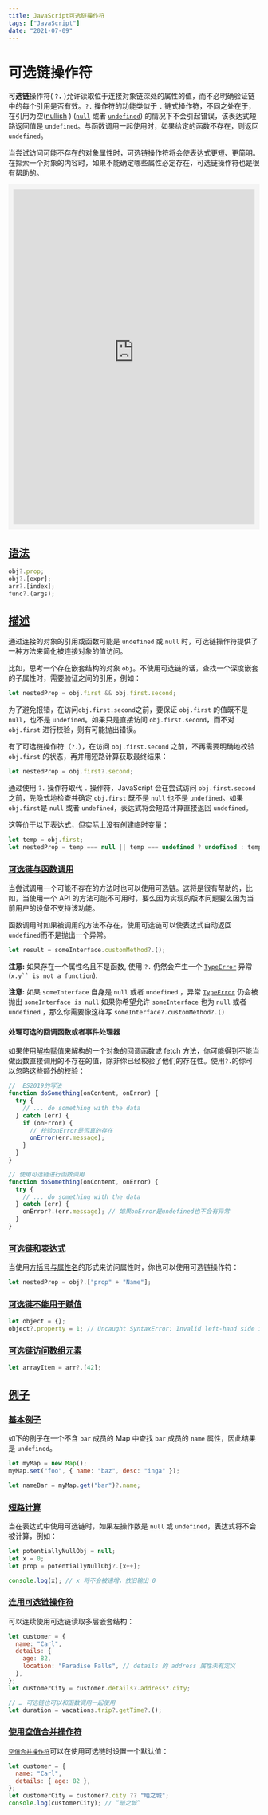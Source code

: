 ```yaml
---
title: JavaScript可选链操作符
tags: ["JavaScript"]
date: "2021-07-09"
---
```


# 可选链操作符

**可选链**操作符( **`?.`** )允许读取位于连接对象链深处的属性的值，而不必明确验证链中的每个引用是否有效。`?.` 操作符的功能类似于 `.` 链式操作符，不同之处在于，在引用为空([nullish](https://developer.mozilla.org/zh-CN/docs/Glossary/Nullish) ) ([`null`](https://developer.mozilla.org/zh-CN/docs/Web/JavaScript/Reference/Global_Objects/null) 或者 [`undefined`](https://developer.mozilla.org/zh-CN/docs/Web/JavaScript/Reference/Global_Objects/undefined)) 的情况下不会引起错误，该表达式短路返回值是 `undefined`。与函数调用一起使用时，如果给定的函数不存在，则返回 `undefined`。

当尝试访问可能不存在的对象属性时，可选链操作符将会使表达式更短、更简明。在探索一个对象的内容时，如果不能确定哪些属性必定存在，可选链操作符也是很有帮助的。

<iframe class="interactive" height="692" src="https://interactive-examples.mdn.mozilla.net/pages/js/expressions-optionalchainingoperator.html" title="MDN Web Docs Interactive Example" loading="lazy" style="box-sizing: border-box; background-color: rgb(244, 244, 244); border: 0px; color: rgb(27, 27, 27); padding: 10px; width: 1002px; max-width: 100%;"></iframe>

## [语法](https://developer.mozilla.org/zh-CN/docs/Web/JavaScript/Reference/Operators/Optional_chaining#语法)

```js
obj?.prop;
obj?.[expr];
arr?.[index];
func?.(args);
```

## [描述](https://developer.mozilla.org/zh-CN/docs/Web/JavaScript/Reference/Operators/Optional_chaining#描述)

通过连接的对象的引用或函数可能是 `undefined` 或 `null` 时，可选链操作符提供了一种方法来简化被连接对象的值访问。

比如，思考一个存在嵌套结构的对象 `obj`。不使用可选链的话，查找一个深度嵌套的子属性时，需要验证之间的引用，例如：

```js
let nestedProp = obj.first && obj.first.second;
```

为了避免报错，在访问`obj.first.second`之前，要保证 `obj.first` 的值既不是 `null`，也不是 `undefined`。如果只是直接访问 `obj.first.second`，而不对 `obj.first` 进行校验，则有可能抛出错误。

有了可选链操作符（`?.`），在访问 `obj.first.second` 之前，不再需要明确地校验 `obj.first` 的状态，再并用短路计算获取最终结果：

```js
let nestedProp = obj.first?.second;
```

通过使用 `?.` 操作符取代 `.` 操作符，JavaScript 会在尝试访问 `obj.first.second` 之前，先隐式地检查并确定 `obj.first` 既不是 `null` 也不是 `undefined`。如果`obj.first`是 `null` 或者 `undefined`，表达式将会短路计算直接返回 `undefined`。

这等价于以下表达式，但实际上没有创建临时变量：

```js
let temp = obj.first;
let nestedProp = temp === null || temp === undefined ? undefined : temp.second;
```

### [可选链与函数调用](https://developer.mozilla.org/zh-CN/docs/Web/JavaScript/Reference/Operators/Optional_chaining#可选链与函数调用)

当尝试调用一个可能不存在的方法时也可以使用可选链。这将是很有帮助的，比如，当使用一个 API 的方法可能不可用时，要么因为实现的版本问题要么因为当前用户的设备不支持该功能。

函数调用时如果被调用的方法不存在，使用可选链可以使表达式自动返回`undefined`而不是抛出一个异常。

```js
let result = someInterface.customMethod?.();
```

**注意:** 如果存在一个属性名且不是函数, 使用 `?.` 仍然会产生一个 [`TypeError`](https://developer.mozilla.org/zh-CN/docs/Web/JavaScript/Reference/Global_Objects/TypeError) 异常 (` x.y`` is not a function `).

**注意:** 如果 `someInterface` 自身是 `null` 或者 `undefined` ，异常 [`TypeError`](https://developer.mozilla.org/zh-CN/docs/Web/JavaScript/Reference/Global_Objects/TypeError) 仍会被抛出 `someInterface is null` 如果你希望允许 `someInterface` 也为 `null` 或者 `undefined` ，那么你需要像这样写 `someInterface?.customMethod?.()`

#### 处理可选的回调函数或者事件处理器

如果使用[解构赋值](https://developer.mozilla.org/zh-CN/docs/Web/JavaScript/Reference/Operators/Destructuring_assignment)来解构的一个对象的回调函数或 fetch 方法，你可能得到不能当做函数直接调用的不存在的值，除非你已经校验了他们的存在性。使用`?.`的你可以忽略这些额外的校验：

```js
//  ES2019的写法
function doSomething(onContent, onError) {
  try {
    // ... do something with the data
  } catch (err) {
    if (onError) {
      // 校验onError是否真的存在
      onError(err.message);
    }
  }
}
```

```js
// 使用可选链进行函数调用
function doSomething(onContent, onError) {
  try {
    // ... do something with the data
  } catch (err) {
    onError?.(err.message); // 如果onError是undefined也不会有异常
  }
}
```

### [可选链和表达式](https://developer.mozilla.org/zh-CN/docs/Web/JavaScript/Reference/Operators/Optional_chaining#可选链和表达式)

当使用[方括号与属性名](https://developer.mozilla.org/zh-CN/docs/Web/JavaScript/Reference/Operators/Property_Accessors#方括号表示法)的形式来访问属性时，你也可以使用可选链操作符：

```js
let nestedProp = obj?.["prop" + "Name"];
```

### [可选链不能用于赋值](https://developer.mozilla.org/zh-CN/docs/Web/JavaScript/Reference/Operators/Optional_chaining#可选链不能用于赋值)

```js
let object = {};
object?.property = 1; // Uncaught SyntaxError: Invalid left-hand side in assignment
```

### [可选链访问数组元素](https://developer.mozilla.org/zh-CN/docs/Web/JavaScript/Reference/Operators/Optional_chaining#可选链访问数组元素)

```js
let arrayItem = arr?.[42];
```

## [例子](https://developer.mozilla.org/zh-CN/docs/Web/JavaScript/Reference/Operators/Optional_chaining#例子)

### [基本例子](https://developer.mozilla.org/zh-CN/docs/Web/JavaScript/Reference/Operators/Optional_chaining#基本例子)

如下的例子在一个不含 `bar` 成员的 Map 中查找 `bar` 成员的 `name` 属性，因此结果是 `undefined`。

```js
let myMap = new Map();
myMap.set("foo", { name: "baz", desc: "inga" });

let nameBar = myMap.get("bar")?.name;
```

### [短路计算](https://developer.mozilla.org/zh-CN/docs/Web/JavaScript/Reference/Operators/Optional_chaining#短路计算)

当在表达式中使用可选链时，如果左操作数是 `null` 或 `undefined`，表达式将不会被计算，例如：

```js
let potentiallyNullObj = null;
let x = 0;
let prop = potentiallyNullObj?.[x++];

console.log(x); // x 将不会被递增，依旧输出 0
```

### [连用可选链操作符](https://developer.mozilla.org/zh-CN/docs/Web/JavaScript/Reference/Operators/Optional_chaining#连用可选链操作符)

可以连续使用可选链读取多层嵌套结构：

```js
let customer = {
  name: "Carl",
  details: {
    age: 82,
    location: "Paradise Falls", // details 的 address 属性未有定义
  },
};
let customerCity = customer.details?.address?.city;

// … 可选链也可以和函数调用一起使用
let duration = vacations.trip?.getTime?.();
```

### [使用空值合并操作符](https://developer.mozilla.org/zh-CN/docs/Web/JavaScript/Reference/Operators/Optional_chaining#使用空值合并操作符)

[`空值合并操作符`](https://developer.mozilla.org/zh-CN/docs/Web/JavaScript/Reference/Operators/Nullish_coalescing_operator)可以在使用可选链时设置一个默认值：

```js
let customer = {
  name: "Carl",
  details: { age: 82 },
};
let customerCity = customer?.city ?? "暗之城";
console.log(customerCity); // “暗之城”
```
